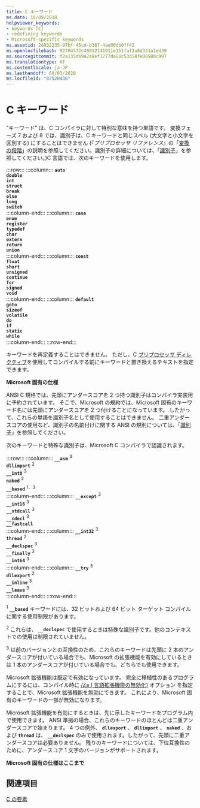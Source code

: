 ```yaml
---
title: C キーワード
ms.date: 10/09/2018
helpviewer_keywords:
- keywords [C]
- redefining keywords
- Microsoft-specific keywords
ms.assetid: 2d932335-97bf-45cd-b367-4ae00db0ff42
ms.openlocfilehash: 92704572c40812141911e151faf1a8d331a1ed38
ms.sourcegitcommit: f2a135d69a2a8ef1777da60c53d58fe06980c997
ms.translationtype: HT
ms.contentlocale: ja-JP
ms.lasthandoff: 08/03/2020
ms.locfileid: "87520436"
---
```

# <a name="c-keywords"></a>C キーワード

"キーワード" は、C コンパイラに対して特別な意味を持つ単語です。 変換フェーズ 7 および 8 では、識別子は、C キーワードと同じスペル (大文字と小文字を区別する) にすることはできません (『*プリプロセッサ リファレンス*』の「[変換の段階](../preprocessor/phases-of-translation.md)」の説明を参照してください。識別子の詳細については、「[識別子](../c-language/c-identifiers.md)」を参照してください。)C 言語では、次のキーワードを使用します。

:::row:::
    :::column:::
        **`auto`**<br/>
        **`double`**<br/>
        **`int`**<br/>
        **`struct`**<br/>
        **`break`**<br/>
        **`else`**<br/>
        **`long`**<br/>
        **`switch`**<br/>
    :::column-end:::
    :::column:::
        **`case`**<br/>
        **`enum`**<br/>
        **`register`**<br/>
        **`typedef`**<br/>
        **`char`**<br/>
        **`extern`**<br/>
        **`return`**<br/>
        **`union`**<br/>
    :::column-end:::
    :::column:::
        **`const`**<br/>
        **`float`**<br/>
        **`short`**<br/>
        **`unsigned`**<br/>
        **`continue`**<br/>
        **`for`**<br/>
        **`signed`**<br/>
        **`void`**<br/>
    :::column-end:::
    :::column:::
        **`default`**<br/>
        **`goto`**<br/>
        **`sizeof`**<br/>
        **`volatile`**<br/>
        **`do`**<br/>
        **`if`**<br/>
        **`static`**<br/>
        **`while`**<br/>
    :::column-end:::
:::row-end:::

キーワードを再定義することはできません。 ただし、C [プリプロセッサ ディレクティブ](../preprocessor/preprocessor-directives.md)を使用してコンパイルする前にキーワードと置き換えるテキストを指定できます。

**Microsoft 固有の仕様**

ANSI C 規格では、先頭にアンダースコアを 2 つ持つ識別子はコンパイラ実装用に予約されています。 そこで、Microsoft の規約では、Microsoft 固有のキーワード名には先頭にアンダースコアを 2 つ付けることになっています。 したがって、これらの単語を識別子名として使用することはできません。 二重アンダースコアの使用など、識別子の名前付けに関する ANSI の規則については、「[識別子](../c-language/c-identifiers.md)」を参照してください。

次のキーワードと特殊な識別子は、Microsoft C コンパイラで認識されます。

:::row:::
    :::column:::
        **`__asm`** <sup>3</sup><br/>
        **`dllimport`** <sup>2</sup><br/>
        **`__int8`** <sup>3</sup><br/>
        **`naked`** <sup>2</sup><br/>
        **`__based`** <sup>1、3</sup><br/>
    :::column-end:::
    :::column:::
        **`__except`** <sup>3</sup><br/>
        **`__int16`** <sup>3</sup><br/>
        **`__stdcall`** <sup>3</sup><br/>
        **`__cdecl`** <sup>3</sup><br/>
        **`__fastcall`**<br/>
    :::column-end:::
    :::column:::
        **`__int32`** <sup>3</sup><br/>
        **`thread`** <sup>2</sup><br/>
        **`__declspec`** <sup>3</sup><br/>
        **`__finally`** <sup>3</sup><br/>
        **`__int64`** <sup>3</sup><br/>
    :::column-end:::
    :::column:::
        **`__try`** <sup>3</sup><br/>
        **`dllexport`** <sup>2</sup><br/>
        **`__inline`** <sup>3</sup><br/>
        **`__leave`** <sup>3</sup><br/>
    :::column-end:::
:::row-end:::

<sup>1</sup> **`__based`** キーワードには、32 ビットおよび 64 ビット ターゲット コンパイルに関する使用制限があります。

<sup>2</sup> これらは、 **`__declspec`** で使用するときは特殊な識別子です。他のコンテキストでの使用は制限されていません。

<sup>3</sup> 以前のバージョンとの互換性のため、これらのキーワードは先頭に 2 本のアンダースコアが付いている場合でも、Microsoft の拡張機能を有効にしているときは 1 本のアンダースコアが付いている場合でも、どちらでも使用できます。

Microsoft 拡張機能は既定で有効になっています。 完全に移植性のあるプログラムにするには、コンパイル時に [/Za \( 言語拡張機能の無効化)](../build/reference/za-ze-disable-language-extensions.md) オプション を指定することで、Microsoft 拡張機能を無効にできます。 これにより、Microsoft 固有のキーワードの一部が無効になります。

Microsoft 拡張機能を有効にするときは、先に示したキーワードをプログラム内で使用できます。 ANSI 準拠の場合、これらのキーワードのほとんどは二重アンダースコアで始まります。 4 つの例外、 **`dllexport`** 、 **`dllimport`** 、 **`naked`** 、および **`thread`** は、 **`__declspec`** のみで使用されます。したがって、先頭に二重アンダースコアは必要ありません。 残りのキーワードについては、下位互換性のために、アンダースコア 1 文字のバージョンがサポートされます。

**Microsoft 固有の仕様はここまで**

## <a name="see-also"></a>関連項目

[C の要素](../c-language/elements-of-c.md)
